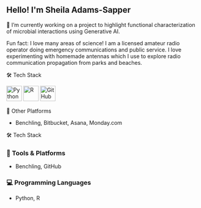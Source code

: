 ## Hello!  I'm Sheila Adams-Sapper

🔭 I’m currently working on a project to highlight functional characterization of microbial interactions using Generative AI.

Fun fact: I love many areas of science!  I am a licensed amateur radio operator doing emergency communications and public service.  I love experimenting with homemade antennas which I use to explore radio communication propagation from parks and beaches.

🛠 Tech Stack

<p align="left"> <img src="https://cdn.jsdelivr.net/gh/devicons/devicon/icons/python/python-original.svg" alt="Python" width="40" height="40"/> <img src="https://cdn.jsdelivr.net/gh/devicons/devicon/icons/r/r-original.svg" alt="R" width="40" height="40"/>  <img src="https://cdn.jsdelivr.net/gh/devicons/devicon/icons/github/github-original.svg" alt="GitHub" width="40" height="40"/> </p>

🧪 Other Platforms
- Benchling, Bitbucket, Asana, Monday.com

<!--
**sheila-adams-sapper/sheila-adams-sapper** is a ✨ _special_ ✨ repository because its `README.md` (this file) appears on your GitHub profile.

Here are some ideas to get you started:


- 🌱 I’m currently learning ...
- 👯 I’m looking to collaborate on ...
- 🤔 I’m looking for help with ...
- 💬 Ask me about ...
- 📫 How to reach me: ...
- 😄 Pronouns: ...⚡


-->
🛠 Tech Stack
### 🧪 Tools & Platforms
- Benchling, GitHub

### 💻 Programming Languages
- Python, R
